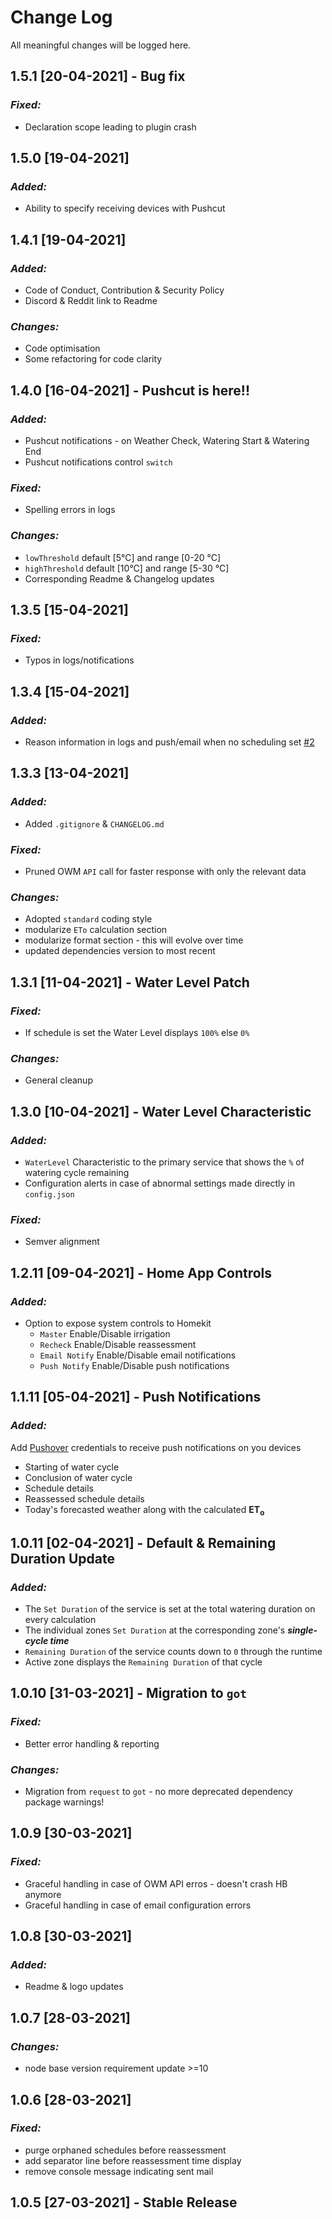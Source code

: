 # Change Log
All meaningful changes will be logged here.

## **1.5.1 [20-04-2021] - Bug fix**

### *Fixed:*
- Declaration scope leading to plugin crash

## **1.5.0 [19-04-2021]**

### *Added:*
- Ability to specify receiving devices with Pushcut

## **1.4.1 [19-04-2021]**

### *Added:*
- Code of Conduct, Contribution & Security Policy
- Discord & Reddit link to Readme

### *Changes:*
- Code optimisation
- Some refactoring for code clarity

## **1.4.0 [16-04-2021] - Pushcut is here!!**

### *Added:*
- Pushcut notifications - on Weather Check, Watering Start & Watering End
- Pushcut notifications control `switch`

### *Fixed:*
- Spelling errors in logs
### *Changes:*
- `lowThreshold` default [5°C] and range [0-20 °C]
- `highThreshold` default [10°C] and range [5-30 °C]
- Corresponding Readme & Changelog updates

## **1.3.5 [15-04-2021]**

### *Fixed:*
- Typos in logs/notifications

## **1.3.4 [15-04-2021]**

### *Added:*
- Reason information in logs and push/email when no scheduling set [#2](https://github.com/MTry/homebridge-smart-irrigation/issues/2)

## **1.3.3 [13-04-2021]**

### *Added:*
- Added `.gitignore` & `CHANGELOG.md`

### *Fixed:*
- Pruned OWM `API` call for faster response with only the relevant data
### *Changes:*
- Adopted `standard` coding style
- modularize `ETo` calculation section
- modularize format section - this will evolve over time
- updated dependencies version to most recent

## **1.3.1 [11-04-2021] - Water Level Patch**

### *Fixed:*
- If schedule is set the Water Level displays `100%` else `0%`
### *Changes:*
- General cleanup

## **1.3.0 [10-04-2021] - Water Level Characteristic**

### *Added:*
- `WaterLevel` Characteristic to the primary service that shows the `%` of watering cycle remaining
- Configuration alerts in case of abnormal settings made directly in `config.json`
### *Fixed:*

- Semver alignment

## **1.2.11 [09-04-2021] - Home App Controls**

### *Added:*
- Option to expose system controls to Homekit
    - `Master` Enable/Disable irrigation
    - `Recheck` Enable/Disable reassessment
    - `Email Notify` Enable/Disable email notifications
    - `Push Notify` Enable/Disable push notifications

## **1.1.11 [05-04-2021] - Push Notifications**

### *Added:*
Add [Pushover](https://pushover.net/) credentials to receive push notifications on you devices
 - Starting of water cycle
 - Conclusion of water cycle
 - Schedule details
 - Reassessed schedule details
 - Today's forecasted weather along with the calculated <b>ET<sub>o</sub></b>

## **1.0.11 [02-04-2021] - Default & Remaining Duration Update**

### *Added:*
- The `Set Duration` of the service is set at the total watering duration on every calculation
- The individual zones `Set Duration` at the corresponding zone's ***single-cycle time***
- `Remaining Duration` of the service counts down to `0` through the runtime
- Active zone displays the `Remaining Duration` of that cycle

## **1.0.10 [31-03-2021] - Migration to `got`**

### *Fixed:*
- Better error handling & reporting
### *Changes:*
- Migration from `request` to `got` - no more deprecated dependency package warnings!

## **1.0.9 [30-03-2021]**

### *Fixed:*
- Graceful handling in case of OWM API erros  - doesn't crash HB anymore
- Graceful handling in case of email configuration errors

## **1.0.8 [30-03-2021]**

### *Added:*
 - Readme & logo updates

## **1.0.7 [28-03-2021]**

### *Changes:*
 - node base version requirement update >=10

## **1.0.6 [28-03-2021]**

### *Fixed:*
 - purge orphaned schedules before reassessment
 - add separator line before reassessment time display
 - remove console message indicating sent mail


## **1.0.5 [27-03-2021] - Stable Release**
